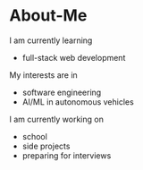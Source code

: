 # About-Me

I am currently learning 
- full-stack web development

My interests are in
- software engineering
- AI/ML in autonomous vehicles
  
I am currently working on
- school 
- side projects
- preparing for interviews

